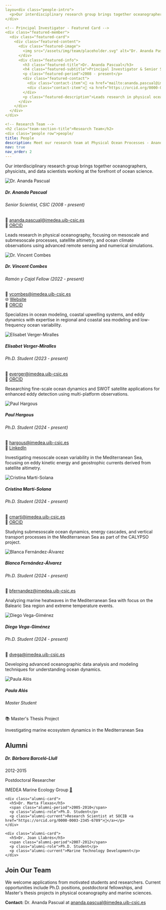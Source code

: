 ```yaml
---
layou<div class="people-intro">
  <p>Our interdisciplinary research group brings together oceanographers, physicists, and data scientists working at the forefront of ocean science.</p>
</div>

<!-- Principal Investigator - Featured Card -->
<div class="featured-member">
  <div class="featured-card">
    <div class="featured-content">
      <div class="featured-image">
        <img src="/assets/img/team/placeholder.svg" alt="Dr. Ananda Pascual" class="profile-image">
      </div>
      <div class="featured-info">
        <h3 class="featured-title">Dr. Ananda Pascual</h3>
        <h4 class="featured-subtitle">Principal Investigator & Senior Scientist, CSIC</h4>
        <p class="featured-period">2008 - present</p>
        <div class="featured-contact">
          <div class="contact-item">📧 <a href="mailto:ananda.pascual@imedea.uib-csic.es">ananda.pascual@imedea.uib-csic.es</a></div>
          <div class="contact-item">🔗 <a href="https://orcid.org/0000-0002-3832-9593">ORCID Profile</a></div>
        </div>
        <p class="featured-description">Leads research in physical oceanography, focusing on mesoscale and submesoscale processes, satellite altimetry, and ocean climate observations using advanced remote sensing and numerical simulations. Directs the Physical Ocean Processes group at IMEDEA.</p>
      </div>
    </div>
  </div>
</div>

<!-- Research Team -->
<h2 class="team-section-title">Research Team</h2>
<div class="people row">people/
title: People
description: Meet our research team at Physical Ocean Processes - Ananda Pascual Lab
nav: true
nav_order: 2
---
```


<div class="people-intro">
  <p>Our interdisciplinary research group brings together oceanographers, physicists, and data scientists working at the forefront of ocean science.</p>
</div>

<div class="people row">

<div class="person-card">
  <div class="card-body">
    <img src="/assets/img/team/placeholder.svg" alt="Dr. Ananda Pascual" class="profile-image">
    <h5 class="card-title">Dr. Ananda Pascual</h5>
    <h6 class="card-subtitle">Senior Scientist, CSIC (2008 - present)</h6>
    <div class="contact-info">
      <div>📧 <a href="mailto:ananda.pascual@imedea.uib-csic.es">ananda.pascual@imedea.uib-csic.es</a></div>
      <div>🔗 <a href="https://orcid.org/0000-0002-3832-9593">ORCID</a></div>
    </div>
    <p class="card-text">Leads research in physical oceanography, focusing on mesoscale and submesoscale processes, satellite altimetry, and ocean climate observations using advanced remote sensing and numerical simulations.</p>
  </div>
</div>

<div class="person-card">
  <div class="card-body">
    <img src="/assets/img/team/placeholder.svg" alt="Dr. Vincent Combes" class="profile-image">
    <h5 class="card-title">Dr. Vincent Combes</h5>
    <h6 class="card-subtitle">Ramón y Cajal Fellow (2022 - present)</h6>
    <div class="contact-info">
      <div>📧 <a href="mailto:vcombes@imedea.uib-csic.es">vcombes@imedea.uib-csic.es</a></div>
      <div>🌐 <a href="http://www.vincentcombes.com/">Website</a></div>
      <div>🔗 <a href="https://orcid.org/0000-0002-0416-1827">ORCID</a></div>
    </div>
    <p class="card-text">Specializes in ocean modeling, coastal upwelling systems, and eddy dynamics with expertise in regional and coastal sea modeling and low-frequency ocean variability.</p>
  </div>
</div>

<div class="person-card">
  <div class="card-body">
    <img src="/assets/img/team/placeholder.svg" alt="Elisabet Verger-Miralles" class="profile-image">
    <h5 class="card-title">Elisabet Verger-Miralles</h5>
    <h6 class="card-subtitle">Ph.D. Student (2023 - present)</h6>
    <div class="contact-info">
      <div>📧 <a href="mailto:everger@imedea.uib-csic.es">everger@imedea.uib-csic.es</a></div>
      <div>🔗 <a href="https://orcid.org/0009-0008-0964-6920">ORCID</a></div>
    </div>
    <p class="card-text">Researching fine-scale ocean dynamics and SWOT satellite applications for enhanced eddy detection using multi-platform observations.</p>
  </div>
</div>

<div class="person-card">
  <div class="card-body">
    <img src="/assets/img/team/placeholder.svg" alt="Paul Hargous" class="profile-image">
    <h5 class="card-title">Paul Hargous</h5>
    <h6 class="card-subtitle">Ph.D. Student (2024 - present)</h6>
    <div class="contact-info">
      <div>📧 <a href="mailto:hargous@imedea.uib-csic.es">hargous@imedea.uib-csic.es</a></div>
      <div>💼 <a href="https://www.linkedin.com/in/paul-hargous-964874195/">LinkedIn</a></div>
    </div>
    <p class="card-text">Investigating mesoscale ocean variability in the Mediterranean Sea, focusing on eddy kinetic energy and geostrophic currents derived from satellite altimetry.</p>
  </div>
</div>

<div class="person-card">
  <div class="card-body">
    <img src="/assets/img/team/placeholder.svg" alt="Cristina Martí-Solana" class="profile-image">
    <h5 class="card-title">Cristina Martí-Solana</h5>
    <h6 class="card-subtitle">Ph.D. Student (2024 - present)</h6>
    <div class="contact-info">
      <div>📧 <a href="mailto:cmarti@imedea.uib-csic.es">cmarti@imedea.uib-csic.es</a></div>
      <div>🔗 <a href="https://orcid.org/0009-0002-8276-7717">ORCID</a></div>
    </div>
    <p class="card-text">Studying submesoscale ocean dynamics, energy cascades, and vertical transport processes in the Mediterranean Sea as part of the CALYPSO project.</p>
  </div>
</div>

<div class="person-card">
  <div class="card-body">
    <img src="/assets/img/team/placeholder.svg" alt="Blanca Fernández-Álvarez" class="profile-image">
    <h5 class="card-title">Blanca Fernández-Álvarez</h5>
    <h6 class="card-subtitle">Ph.D. Student (2024 - present)</h6>
    <div class="contact-info">
      <div>📧 <a href="mailto:bfernandez@imedea.uib-csic.es">bfernandez@imedea.uib-csic.es</a></div>
    </div>
    <p class="card-text">Analyzing marine heatwaves in the Mediterranean Sea with focus on the Balearic Sea region and extreme temperature events.</p>
  </div>
</div>

<div class="person-card">
  <div class="card-body">
    <img src="/assets/img/team/placeholder.svg" alt="Diego Vega-Giménez" class="profile-image">
    <h5 class="card-title">Diego Vega-Giménez</h5>
    <h6 class="card-subtitle">Ph.D. Student (2024 - present)</h6>
    <div class="contact-info">
      <div>📧 <a href="mailto:dvega@imedea.uib-csic.es">dvega@imedea.uib-csic.es</a></div>
    </div>
    <p class="card-text">Developing advanced oceanographic data analysis and modeling techniques for understanding ocean dynamics.</p>
  </div>
</div>

<div class="person-card">
  <div class="card-body">
    <img src="/assets/img/team/placeholder.svg" alt="Paula Alós" class="profile-image">
    <h5 class="card-title">Paula Alós</h5>
    <h6 class="card-subtitle">Master Student</h6>
    <div class="contact-info">
      <div>📚 Master's Thesis Project</div>
    </div>
    <p class="card-text">Investigating marine ecosystem dynamics in the Mediterranean Sea</p>
  </div>
</div>

</div>

## Alumni

<div class="alumni-section">
  <div class="alumni-grid">
    <div class="alumni-card">
      <h5>Dr. Bàrbara Barceló-Llull</h5>
      <span class="alumni-period">2012-2015</span>
      <p class="alumni-role">Postdoctoral Researcher</p>
      <p class="alumni-current">IMEDEA Marine Ecology Group <a href="https://orcid.org/0000-0002-1234-5678">🔗</a></p>
    </div>
    
    <div class="alumni-card">
      <h5>Dr. Marta Flexas</h5>
      <span class="alumni-period">2005-2010</span>
      <p class="alumni-role">Ph.D. Student</p>
      <p class="alumni-current">Research Scientist at SOCIB <a href="https://orcid.org/0000-0003-2345-6789">🔗</a></p>
    </div>
    
    <div class="alumni-card">
      <h5>Dr. Joan Llabrés</h5>
      <span class="alumni-period">2007-2012</span>
      <p class="alumni-role">Ph.D. Student</p>
      <p class="alumni-current">Marine Technology Development</p>
    </div>
  </div>
</div>

## Join Our Team

We welcome applications from motivated students and researchers. Current opportunities include Ph.D. positions, postdoctoral fellowships, and Master's thesis projects in physical oceanography and marine sciences.

**Contact:** Dr. Ananda Pascual at [ananda.pascual@imedea.uib-csic.es](mailto:ananda.pascual@imedea.uib-csic.es)
